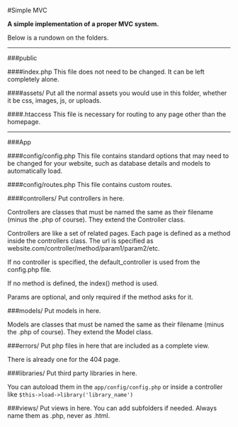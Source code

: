#Simple MVC

**A simple implementation of a proper MVC system.**

Below is a rundown on the folders.

---

###public

####index.php
This file does not need to be changed. It can be left completely alone.

####assets/
Put all the normal assets you would use in this folder, whether it be css, images, js, or uploads.

####.htaccess
This file is necessary for routing to any page other than the homepage.

---

###App

####config/config.php
This file contains standard options that may need to be changed for your website, such as database details and models to automatically load.

####config/routes.php
This file contains custom routes.

####controllers/
Put controllers in here.

Controllers are classes that must be named the same as their filename (minus the .php of course). They extend the Controller class.

Controllers are like a set of related pages. Each page is defined as a method inside the controllers class. The url is specified as website.com/controller/method/param1/param2/etc. 

If no controller is specified, the default_controller is used from the config.php file.

If no method is defined, the index() method is used.

Params are optional, and only required if the method asks for it.

###models/
Put models in here.

Models are classes that must be named the same as their filename (minus the .php of course). They extend the Model class.

###errors/
Put php files in here that are included as a complete view.

There is already one for the 404 page.

###libraries/
Put third party libraries in here.

You can autoload them in the `app/config/config.php` or inside a controller like `$this->load->library('library_name')`

###views/
Put views in here. You can add subfolders if needed. Always name them as .php, never as .html.